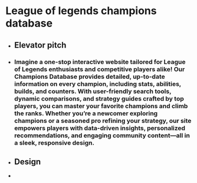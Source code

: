 # League of legends champions database
- ## Elevator pitch
- ### Imagine a one-stop interactive website tailored for League of Legends enthusiasts and competitive players alike! Our Champions Database provides detailed, up-to-date information on every champion, including stats, abilities, builds, and counters. With user-friendly search tools, dynamic comparisons, and strategy guides crafted by top players, you can master your favorite champions and climb the ranks. Whether you’re a newcomer exploring champions or a seasoned pro refining your strategy, our site empowers players with data-driven insights, personalized recommendations, and engaging community content—all in a sleek, responsive design.
- ## Design
- 

<!--
**Asen669/Asen669** is a ✨ _special_ ✨ repository because its `README.md` (this file) appears on your GitHub profile.

Here are some ideas to get you started:

- 🔭 I’m currently working on ...
- 🌱 I’m currently learning ...
- 👯 I’m looking to collaborate on ...
- 🤔 I’m looking for help with ...
- 💬 Ask me about ...
- 📫 How to reach me: ...
- 😄 Pronouns: ...
- ⚡ Fun fact: ...
-->
